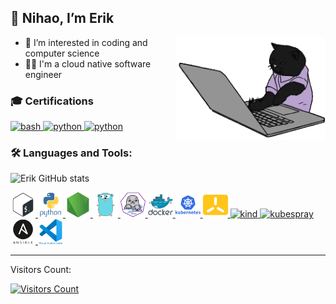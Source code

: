 
## 🎲 Nihao, I’m Erik

<img align='right' src="giphy.webp" width="240">

- 👀 I’m interested in coding and computer science
- 🧑‍💻 I'm a cloud native software engineer


### 🎓 Certifications

<p align="left"> 
  <a href="http://www.credly.com/badges/eda23693-357b-4660-9096-eacad5e34319" target="_blank">
    <img src="https://images.credly.com/images/8b8ed108-e77d-4396-ac59-2504583b9d54/cka_from_cncfsite__281_29.png" alt="bash" width="75" height="75"/>
  </a>
  <a href="https://www.credly.com/badges/2dd1f3b6-8f2f-44fa-b125-511b32bbf479" target="_blank">
    <img src="https://images.credly.com/images/9945dfcb-1cca-4529-85e6-db1be3782210/kubernetes-security-specialist-logo2.png" alt="python" width="70" height="70"/>
  </a>
  <a href="https://www.credly.com/badges/898224ee-de90-4981-afbb-e4c8fe611e46" target="_blank">
    <img src="https://images.credly.com/images/195ebbe5-1318-4088-8548-42c94823f007/image.png" alt="python" width="70" height="70"/>
  </a>
</p>


### 🛠️ Languages and Tools:

![Erik GitHub stats](https://github-readme-stats.vercel.app/api?username=erikjiang&show_icons=true&theme=transparent)

<p align="left"> 
  <a href="https://www.gnu.org/software/bash/manual/bash.html" target="_blank">
    <img src="https://raw.githubusercontent.com/devicons/devicon/master/icons/bash/bash-original.svg" alt="bash" width="40" height="40"/>
  </a>
  <a href="https://www.python.org/" target="_blank">
    <img src="https://raw.githubusercontent.com/devicons/devicon/master/icons/python/python-original-wordmark.svg" alt="python" width="40" height="40"/>
  </a>
  <a href="https://nodejs.org/en/" target="_blank">
    <img src="https://raw.githubusercontent.com/devicons/devicon/master/icons/nodejs/nodejs-original.svg" alt="nodejs" width="40" height="40"/>
  </a>
  <a href="https://golang.org" target="_blank">
    <img src="https://raw.githubusercontent.com/devicons/devicon/master/icons/go/go-original.svg" alt="go" width="40" height="40"/>
  </a>
  <a href="https://podman.io/" target="_blank">
    <img src="https://raw.githubusercontent.com/devicons/devicon/master/icons/podman/podman-original.svg" alt="podman" width="40" height="40"/>
  </a>
  <a href="https://www.docker.com/" target="_blank">
    <img src="https://raw.githubusercontent.com/devicons/devicon/master/icons/docker/docker-original-wordmark.svg" alt="docker" width="40" height="40"/>
  </a>
  <a href="https://kubernetes.io/" target="_blank">
    <img src="https://raw.githubusercontent.com/devicons/devicon/master/icons/kubernetes/kubernetes-plain-wordmark.svg" alt="kubernetes" width="40" height="40"/>
  </a>
  <a href="https://k3s.io/" target="_blank">
    <img src="https://raw.githubusercontent.com/devicons/devicon/master/icons/k3s/k3s-original.svg" alt="k3s" width="40" height="40"/>
  </a>
  <a href="https://kind.sigs.k8s.io/" target="_blank">
    <img src="https://raw.githubusercontent.com/kubernetes-sigs/kind/main/logo/logo.svg" alt="kind" width="40" height="40"/>
  </a>
  <a href="https://kubespray.io/" target="_blank">
    <img src="https://raw.githubusercontent.com/kubernetes-sigs/kubespray/master/logo/logo-clear.svg" alt="kubespray" width="40" height="40"/>
  </a>
  <a href="https://www.ansible.com/" target="_blank">
    <img src="https://raw.githubusercontent.com/devicons/devicon/master/icons/ansible/ansible-original-wordmark.svg" alt="ansible" width="40" height="40"/>
  </a>
  <a href="https://code.visualstudio.com/" target="_blank">
    <img src="https://raw.githubusercontent.com/devicons/devicon/master/icons/vscode/vscode-original-wordmark.svg" alt="vscode" width="40" height="40"/>
  </a>
</p>

---

Visitors Count:

[![Visitors Count](https://profile-counter.glitch.me/{erikjiang}/count.svg)](https://github.com/ErikJiang)
